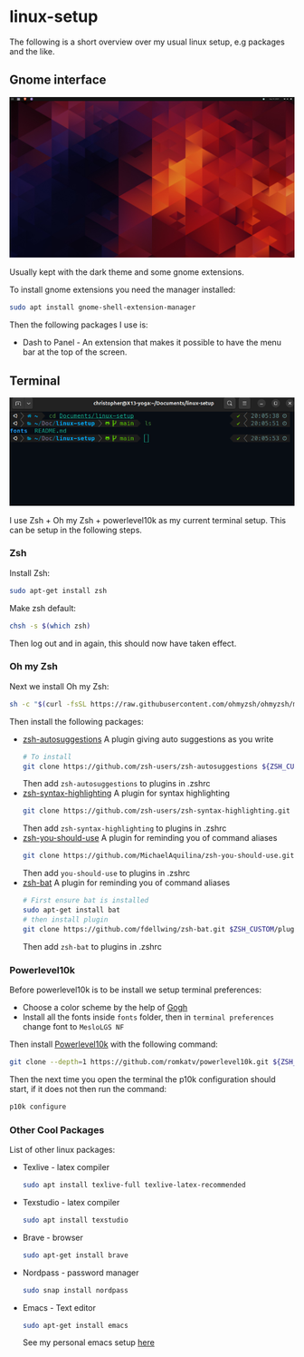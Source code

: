 # linux-setup

The following is a short overview over my usual linux setup, e.g packages and the like.

## Gnome interface

![Home Screen](imgs/screen.png?raw=true "Dekstop")

Usually kept with the dark theme and some gnome extensions.

To install gnome extensions you need the manager installed:
```bash
sudo apt install gnome-shell-extension-manager
```

Then the following packages I use is:

- Dash to Panel - An extension that makes it possible to have the menu bar at the top of the screen.

## Terminal

![Terminal](imgs/terminal.png?raw=true "Terminal")

I use Zsh + Oh my Zsh + powerlevel10k as my current terminal setup. This can be setup in the following steps.


### Zsh

Install Zsh:
```bash
sudo apt-get install zsh
```

Make zsh default:
```bash
chsh -s $(which zsh)
```

Then log out and in again, this should now have taken effect.

### Oh my Zsh

Next we install Oh my Zsh:
```bash
sh -c "$(curl -fsSL https://raw.githubusercontent.com/ohmyzsh/ohmyzsh/master/tools/install.sh)"
```

Then install the following packages:

- [zsh-autosuggestions](https://github.com/zsh-users/zsh-autosuggestions?ref=catalins.tech)
  A plugin giving auto suggestions as you write
  ```bash
  # To install
  git clone https://github.com/zsh-users/zsh-autosuggestions ${ZSH_CUSTOM:-~/.oh-my-zsh/custom}/plugins/zsh-autosuggestions
  ```
  Then add `zsh-autosuggestions` to plugins in .zshrc
- [zsh-syntax-highlighting](https://github.com/zsh-users/zsh-syntax-highlighting?ref=catalins.tech)
  A plugin for syntax highlighting
  ```bash
  git clone https://github.com/zsh-users/zsh-syntax-highlighting.git ${ZSH_CUSTOM:-~/.oh-my-zsh/custom}/plugins/zsh-syntax-highlighting
  ```
  Then add `zsh-syntax-highlighting` to plugins in .zshrc
- [zsh-you-should-use](https://github.com/MichaelAquilina/zsh-you-should-use?ref=catalins.tech)
  A plugin for reminding you of command aliases
  ```bash
  git clone https://github.com/MichaelAquilina/zsh-you-should-use.git $ZSH_CUSTOM/plugins/you-should-use
  ```
  Then add `you-should-use` to plugins in .zshrc
- [zsh-bat](https://github.com/MichaelAquilina/zsh-you-should-use?ref=catalins.tech)
  A plugin for reminding you of command aliases
  ```bash
  # First ensure bat is installed
  sudo apt-get install bat
  # then install plugin
  git clone https://github.com/fdellwing/zsh-bat.git $ZSH_CUSTOM/plugins/zsh-bat
  ```
  Then add `zsh-bat` to plugins in .zshrc

### Powerlevel10k

Before powerlevel10k is to be install we setup terminal preferences:

- Choose a color scheme by the help of [Gogh](https://github.com/Gogh-Co/Gogh)
- Install all the fonts inside `fonts` folder, then in `terminal preferences` change font to `MesloLGS NF`

Then install [Powerlevel10k](https://github.com/romkatv/powerlevel10k?tab=readme-ov-file#meslo-nerd-font-patched-for-powerlevel10k) with the following command:
```bash
git clone --depth=1 https://github.com/romkatv/powerlevel10k.git ${ZSH_CUSTOM:-$HOME/.oh-my-zsh/custom}/themes/powerlevel10k
```

Then the next time you open the terminal the p10k configuration should start, if it does not then run the command:
```bash
p10k configure
```

### Other Cool Packages

List of other linux packages:

- Texlive - latex compiler
  ```bash
  sudo apt install texlive-full texlive-latex-recommended
  ```
- Texstudio - latex compiler
  ```bash
  sudo apt install texstudio
  ```
- Brave - browser
  ```bash
  sudo apt-get install brave
  ```
- Nordpass - password manager
  ```bash
  sudo snap install nordpass
  ```
- Emacs - Text editor
  ```bash
  sudo apt-get install emacs
  ```
  See my personal emacs setup [here](https://github.com/odeter/emacs)

